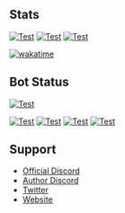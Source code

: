 ## Stats
  [![Test](https://github-readme-stats.vercel.app/api?username=akishoudayo&layout=compact)](https://github.com/akishoudayo/)
  [![Test](https://github-readme-stats.vercel.app/api/wakatime?username=akishoudayo&layout=compact)](https://github.com/akishoudayo/)
  [![Test](https://github-readme-stats.vercel.app/api/top-langs/?username=akishoudayo&layout=compact)](https://github.com/akishoudayo/)
  
  [![wakatime](https://wakatime.com/badge/user/f848115f-d7ba-41b5-b937-13ae48393161.svg)](https://wakatime.com/@f848115f-d7ba-41b5-b937-13ae48393161)

## Bot Status
  [![Test](https://github-readme-stats.vercel.app/api/pin/?username=akishoudayo&repo=python-bot)](https://github.com/akishoudayo/python-bot)
  
  [![Test](https://github.com/akishoudayo/python-bot/actions/workflows/test.yml/badge.svg)](https://github.com/akishoudayo/python-bot/actions/workflows/test.yml)
  [![Test](https://akishoudayo.herokuapp.com/botstatus?app=akishoudayo-bot)](https://akishoudayo.herokuapp.com/)
  [![Test](https://akishoudayo.herokuapp.com/versionsvg)](https://akishoudayo.herokuapp.com)
  [![Test](https://akishoudayo.herokuapp.com/releasesvg?repo=akishoudayo/python-bot)](https://github.com/akishoudayo/python-bot/releases/latest)

## Support 
  - [Official Discord](https://discord.gg/ewugvGV8YP)
  - [Author Discord](https://discordapp.com/users/749013126866927713)
  - [Twitter](https://twitter.com/akishou_dayo)
  - [Website](https://akishoudayo.herokuapp.com/home)
